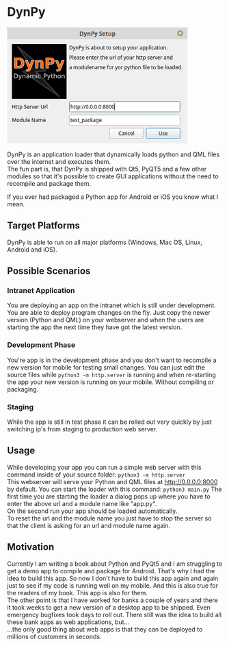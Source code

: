 # DynPy

![screenshot](dialog.png)

DynPy is an application loader that dynamically loads python and QML files over the internet and executes them.  
The fun part is, that DynPy is shipped with Qt5, PyQT5 and a few other modules so that it's possible to create GUI applications without the need to recompile and package them.   

If you ever had packaged a Python app for Android or iOS you know what I mean.

## Target Platforms  
DynPy is able to run on all major platforms (Windows, Mac OS, Linux, Android and iOS).

## Possible Scenarios
### Intranet Application
You are deploying an app on the intranet which is still under development. You are able to deploy program changes on the fly. Just copy the newer version (Python and QML) on your webserver and when the users are starting the app the next time they have got the latest version.

### Development Phase
You're app is in the development phase and you don't want to recompile a new version for mobile for testing small changes. You can just edit the source files while `python3 -m http.server` is running and when re-starting the app your new version is running on your mobile. Without compiling or packaging.

### Staging
While the app is still in test phase it can be rolled out very quickly by just switching ip's from staging to production web server.

## Usage
While developing your app you can run a simple web server with this command inside of your source folder: `python3 -m http.server`  
This webserver will serve your Python and QML files at http://0.0.0.0:8000 by default.
You can start the loader wth this command: `python3 main.py`
The first time you are starting the loader a dialog pops up where you have to enter the above url and a module name like "app.py".  
On the second run your app should be loaded automatically.  
To reset the url and the module name you just have to stop the server so that the client is asking for an url and module name again.  


## Motivation
Currently I am writing a book about Python and PyQt5 and I am struggling to get a demo app to compile and package for Android. That's why I had the idea to build this app. So now I don't have to build this app again and again just to see if my code is running well on my mobile. And this is also true for the readers of my book. This app is also for them.  
The other point is that I have worked for banks a couple of years and there it took weeks to get a new version of a desktop app to be shipped. Even emergency bugfixes took days to roll out. There still was the idea to build all these bank apps as web applications, but...  
...the only good thing about web apps is that they can be deployed to millions of customers in seconds.